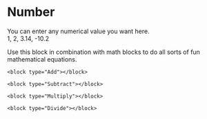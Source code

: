 # Number

You can enter any numerical value you want here.  
1, 2, 3.14, -10.2  
  
Use this block in combination with math blocks to do all sorts of fun mathematical equations.

```blockly
<block type="Add"></block>
```

```blockly
<block type="Subtract"></block>
```

```blockly
<block type="Multiply"></block>
```

```blockly
<block type="Divide"></block>
```

